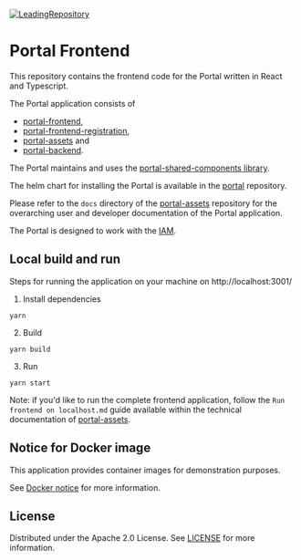[![LeadingRepository](https://img.shields.io/badge/Leading_Repository-Portal-blue)](https://github.com/eclipse-tractusx/portal)

# Portal Frontend

This repository contains the frontend code for the Portal written in React and Typescript.

The Portal application consists of

- [portal-frontend](https://github.com/eclipse-tractusx/portal-frontend),
- [portal-frontend-registration](https://github.com/eclipse-tractusx/portal-frontend-registration),
- [portal-assets](https://github.com/eclipse-tractusx/portal-assets) and
- [portal-backend](https://github.com/eclipse-tractusx/portal-backend).

The Portal maintains and uses the [portal-shared-components library](https://github.com/eclipse-tractusx/portal-shared-components).

The helm chart for installing the Portal is available in the [portal](https://github.com/eclipse-tractusx/portal) repository.

Please refer to the `docs` directory of the [portal-assets](https://github.com/eclipse-tractusx/portal-assets) repository for the overarching user and developer documentation of the Portal application.

The Portal is designed to work with the [IAM](https://github.com/eclipse-tractusx/portal-iam).

## Local build and run

Steps for running the application on your machine on http://localhost:3001/

1. Install dependencies

```
yarn
```

2. Build

```
yarn build
```

3. Run

```
yarn start
```

Note: if you'd like to run the complete frontend application, follow the `Run frontend on localhost.md` guide available within the technical documentation of [portal-assets](https://github.com/eclipse-tractusx/portal-assets).

## Notice for Docker image

This application provides container images for demonstration purposes.

See [Docker notice](.conf/notice-portal.md) for more information.

## License

Distributed under the Apache 2.0 License.
See [LICENSE](./LICENSE) for more information.
